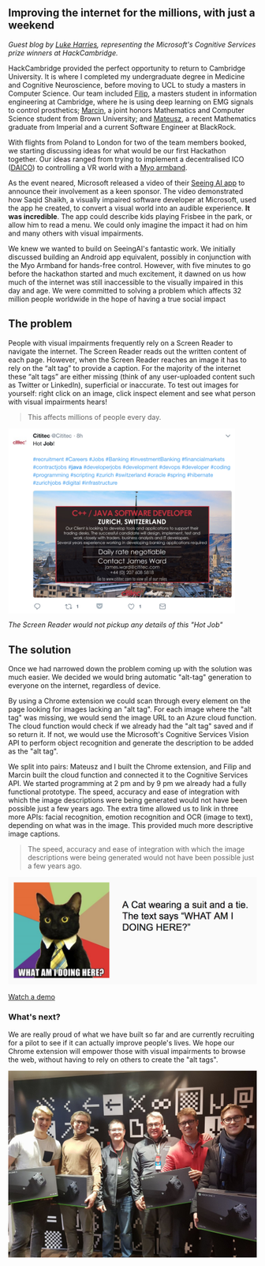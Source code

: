 ## Improving the internet for the millions, with just a weekend
_Guest blog by [Luke Harries](https://www.linkedin.com/in/luke-harries/), representing the Microsoft's Cognitive Services prize winners at HackCambridge._

HackCambridge provided the perfect opportunity to return to Cambridge University. It is where I completed my undergraduate degree in Medicine and Cognitive Neuroscience, before moving to UCL to study a masters in Computer Science. Our team included [Filip](https://www.linkedin.com/in/filipkozera/), a masters student in information engineering at Cambridge, where he is using deep learning on EMG signals to control prosthetics; [Marcin](https://www.linkedin.com/in/marcin-kolaszewski-07912314a/), a joint honors Mathematics and Computer Science student from Brown University; and [Mateusz](https://www.linkedin.com/in/mateusz-jakub-staniszewski-19946590/), a recent Mathematics graduate from Imperial and a current Software Engineer at BlackRock.

With flights from Poland to London for two of the team members booked, we starting discussing ideas for what would be our first Hackathon together. Our ideas ranged from trying to implement a decentralised ICO ([DAICO](https://ethresear.ch/t/explanation-of-daicos/465)) to controlling a VR world with a [Myo armband](https://www.myo.com/). 

As the event neared, Microsoft released a video of their [Seeing AI app](https://www.youtube.com/watch?v=R2mC-NUAmMk) to announce their involvement as a keen sponsor. The video demonstrated how Saqid Shaikh, a visually impaired software developer at Microsoft, used the app he created, to convert a visual world into an audible experience. **It was incredible**. The app could describe kids playing Frisbee in the park, or allow him to read a menu. We could only imagine the impact it had on him and many others with visual impairments.

We knew we wanted to build on SeeingAI's fantastic work. We initially discussed building an Android app equivalent, possibly in conjunction with the Myo Armband for hands-free control. However, with five minutes to go before the hackathon started and much excitement, it dawned on us how much of the internet was still inaccessible to the visually impaired in this day and age. We were committed to solving a problem which affects 32 million people worldwide in the hope of having a true social impact

## The problem

People with visual impairments frequently rely on a Screen Reader to navigate the internet. The Screen Reader reads out the written content of each page. However, when the Screen Reader reaches an image it has to rely on the “alt tag” to provide a caption. For the majority of the internet these “alt tags” are either missing (think of any user-uploaded content such as Twitter or LinkedIn), superficial or inaccurate. To test out images for yourself: right click on an image, click inspect element and see what person with visual impairments hears!

> This affects millions of people every day.

<img align="center" width="460" src="job.png" alt="Example of job post which is an image and therefore not accessible">  

_The Screen Reader would not pickup any details of this "Hot Job"_

## The solution

Once we had narrowed down the problem coming up with the solution was much easier. We decided we would bring automatic "alt-tag" generation to everyone on the internet, regardless of device.

By using a Chrome extension we could scan through every element on the page looking for images lacking an "alt tag". For each image where the "alt tag" was missing, we would send the image URL to an Azure cloud function. The cloud function would check if we already had the "alt tag" saved and if so return it. If not, we would use the Microsoft's Cognitive Services Vision API to perform object recognition and generate the description to be added as the "alt tag". 

We split into pairs: Mateusz and I built the Chrome extension, and Filip and Marcin built the cloud function and connected it to the Cognitive Services API. We started programming at 2 pm and by 9 pm we already had a fully functional prototype. The speed, accuracy and ease of integration with which the image descriptions were being generated would not have been possible just a few years ago. The extra time allowed us to link in three more APIs: facial recognition, emotion recognition and OCR (image to text), depending on what was in the image. This provided much more descriptive image captions.

> The speed, accuracy and ease of integration with which the image descriptions were being generated would not have been possible just a few years ago.

![example of a generated description](example.png)

[Watch a demo](https://www.youtube.com/watch?v=_JQYoQBfBpI)

### What's next?

We are really proud of what we have built so far and are currently recruiting for a pilot to see if it can actually improve people's lives. We hope our Chrome extension will empower those with visual impairments to browse the web, without having to rely on others to create the "alt tags".

![Team Picture](team.jpg)
